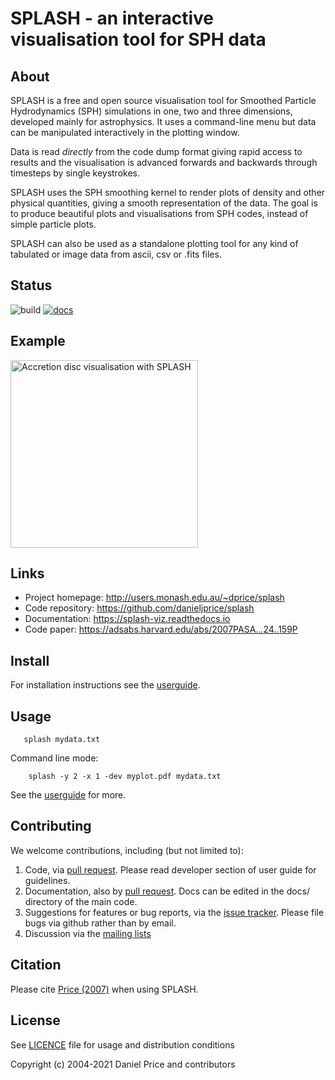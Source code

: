SPLASH - an interactive visualisation tool for SPH data
=======================================================

About
-----
SPLASH is a free and open source visualisation tool for Smoothed Particle Hydrodynamics (SPH) simulations in one, two and three dimensions, developed mainly for astrophysics. It uses a command-line menu but data can be manipulated interactively in the plotting window.

Data is read *directly* from the code dump format giving rapid access to results and the visualisation is advanced forwards and backwards through timesteps by single keystrokes.

SPLASH uses the SPH smoothing kernel to render plots of density and other physical quantities, giving a smooth representation of the data. The goal is to produce beautiful plots and visualisations from SPH codes, instead of simple particle plots.

SPLASH can also be used as a standalone plotting tool for any kind of tabulated or image data from ascii, csv or .fits files.

Status
------
![build](https://github.com/danieljprice/splash/workflows/build/badge.svg)
[![docs](https://readthedocs.org/projects/splash-viz/badge/?version=latest)](https://splash-viz.readthedocs.io/en/latest/?badge=latest)

Example
-------
<img src="https://splash-viz.readthedocs.io/en/latest/_images/default-mode.png" alt="Accretion disc visualisation with SPLASH" height="300"/>

Links
-----

- Project homepage: http://users.monash.edu.au/~dprice/splash
- Code repository: https://github.com/danieljprice/splash
- Documentation: https://splash-viz.readthedocs.io
- Code paper: https://adsabs.harvard.edu/abs/2007PASA...24..159P

Install
-------
For installation instructions see the [userguide](https://splash-viz.readthedocs.io/en/latest/getting-started.html).

Usage
------------
```
   splash mydata.txt
```

Command line mode:
```
    splash -y 2 -x 1 -dev myplot.pdf mydata.txt
```

See the [userguide](https://splash-viz.readthedocs.io) for more.

Contributing
------------
We welcome contributions, including (but not limited to):

1. Code, via [pull request](https://github.com/danieljprice/splash/pulls). Please read developer section of user guide for guidelines.
2. Documentation, also by [pull request](https://github.com/danieljprice/splash/pulls). Docs can be edited in the docs/ directory of the main code.
3. Suggestions for features or bug reports, via the [issue tracker](https://github.com/danieljprice/splash/issues/new). Please file bugs via github rather than by email.
4. Discussion via the [mailing lists](http://users.monash.edu.au/~dprice/splash/mailinglists.html)

Citation
--------
Please cite [Price (2007)](https://adsabs.harvard.edu/abs/2007PASA...24..159P)
when using SPLASH.

License
-------
See [LICENCE](LICENCE) file for usage and distribution conditions

Copyright (c) 2004-2021 Daniel Price and contributors
